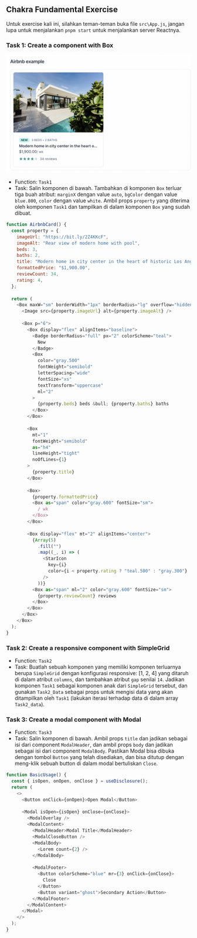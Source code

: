 ## Chakra Fundamental Exercise

Untuk exercise kali ini, silahkan teman-teman buka file `src\App.js`, jangan lupa untuk menjalankan `pnpm start` untuk menjalankan server Reactnya.

### Task 1: Create a component with Box

![](assets/2022-11-14-21-51-09.png)

- Function: `Task1`
- Task: Salin komponen di bawah. Tambahkan di komponen `Box` terluar tiga buah atribut: `marginX` dengan value `auto`, `bgColor` dengan value `blue.800`, `color` dengan value `white`. Ambil props `property` yang diterima oleh komponen `Task1` dan tampilkan di dalam komponen `Box` yang sudah dibuat.

```js
function AirbnbCard() {
  const property = {
    imageUrl: "https://bit.ly/2Z4KKcF",
    imageAlt: "Rear view of modern home with pool",
    beds: 3,
    baths: 2,
    title: "Modern home in city center in the heart of historic Los Angeles",
    formattedPrice: "$1,900.00",
    reviewCount: 34,
    rating: 4,
  };

  return (
    <Box maxW="sm" borderWidth="1px" borderRadius="lg" overflow="hidden">
      <Image src={property.imageUrl} alt={property.imageAlt} />

      <Box p="6">
        <Box display="flex" alignItems="baseline">
          <Badge borderRadius="full" px="2" colorScheme="teal">
            New
          </Badge>
          <Box
            color="gray.500"
            fontWeight="semibold"
            letterSpacing="wide"
            fontSize="xs"
            textTransform="uppercase"
            ml="2"
          >
            {property.beds} beds &bull; {property.baths} baths
          </Box>
        </Box>

        <Box
          mt="1"
          fontWeight="semibold"
          as="h4"
          lineHeight="tight"
          noOfLines={1}
        >
          {property.title}
        </Box>

        <Box>
          {property.formattedPrice}
          <Box as="span" color="gray.600" fontSize="sm">
            / wk
          </Box>
        </Box>

        <Box display="flex" mt="2" alignItems="center">
          {Array(5)
            .fill("")
            .map((_, i) => (
              <StarIcon
                key={i}
                color={i < property.rating ? "teal.500" : "gray.300"}
              />
            ))}
          <Box as="span" ml="2" color="gray.600" fontSize="sm">
            {property.reviewCount} reviews
          </Box>
        </Box>
      </Box>
    </Box>
  );
}
```

### Task 2: Create a responsive component with SimpleGrid

- Function: `Task2`
- Task: Buatlah sebuah komponen yang memiliki komponen terluarnya berupa `SimpleGrid` dengan konfigurasi responsive: [1, 2, 4] yang ditaruh di dalam atribut `columns`, dan tambahkan atribut `gap` senilai `14`. Jadikan komponen `Task1` sebagai komponen anak dari `SimpleGrid` tersebut, dan gunakan `Task2_Data` sebagai props untuk mengisi data yang akan ditampilkan oleh `Task1` (lakukan iterasi terhadap data di dalam array `Task2_data`).

### Task 3: Create a modal component with Modal

- Function: `Task3`
- Task: Salin komponen di bawah. Ambil props `title` dan jadikan sebagai isi dari component `ModalHeader`, dan ambil props `body` dan jadikan sebagai isi dari component `ModalBody`. Pastikan Modal bisa dibuka dengan tombol `Button` yang telah disediakan, dan bisa ditutup dengan meng-klik sebuah button di dalam modal bertuliskan `Close`.

```js
function BasicUsage() {
  const { isOpen, onOpen, onClose } = useDisclosure();
  return (
    <>
      <Button onClick={onOpen}>Open Modal</Button>

      <Modal isOpen={isOpen} onClose={onClose}>
        <ModalOverlay />
        <ModalContent>
          <ModalHeader>Modal Title</ModalHeader>
          <ModalCloseButton />
          <ModalBody>
            <Lorem count={2} />
          </ModalBody>

          <ModalFooter>
            <Button colorScheme="blue" mr={3} onClick={onClose}>
              Close
            </Button>
            <Button variant="ghost">Secondary Action</Button>
          </ModalFooter>
        </ModalContent>
      </Modal>
    </>
  );
}
```
